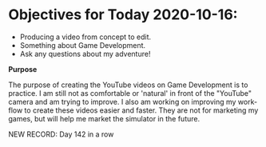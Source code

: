 # Objectives for Today 2020-10-16:

- Producing a video from concept to edit.
- Something about Game Development.
- Ask any questions about my adventure!

**Purpose**

The purpose of creating the YouTube videos on Game Development is to practice. I am still not as comfortable or 'natural' in front of the "YouTube" camera and am trying to improve. I also am working on improving my work-flow to create these videos easier and faster. They are not for marketing my games, but will help me market the simulator in the future.

NEW RECORD: Day 142 in a row
